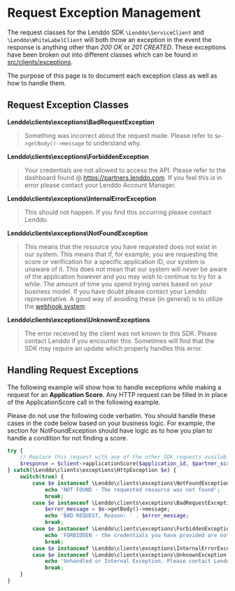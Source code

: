 # Request Exception Management
The request classes for the Lenddo SDK `\Lenddo\ServiceClient` and `\Lenddo\WhiteLabelClient` will both throw
an exception in the event the response is anything other than _200 OK_ or _201 CREATED_. These exceptions have been 
broken out into different classes which can be found in [src/clients/exceptions](../src/clients/exceptions).

The purpose of this page is to document each exception class as well as how to handle them.

## Request Exception Classes
**Lenddo\clients\exceptions\BadRequestException**

> Something was incorrect about the request made. Please refer to `$e->getBody()->message` to understand why.

**Lenddo\clients\exceptions\ForbiddenException**

> Your credentials are not allowed to access the API. Please refer to the dashboard found @ https://partners.lenddo.com.
If you feel this is in error please contact your Lenddo Account Manager.

**Lenddo\clients\exceptions\InternalErrorException**

> This should not happen. If you find this occurring please contact Lenddo.

**Lenddo\clients\exceptions\NotFoundException**

> This means that the resource you have requested does not exist in our system. This means that if, for example, you are
 requesting the score or verification for a specific application ID, our system is unaware of it. This does not mean
 that our system will _never_ be aware of the application however and you may wish to continue to try for a while.
 The amount of time you spend trying varies based on your business model. If you have doubt please contact your Lenddo 
 representative. A good way of avoiding these (in general) is to utilize the [webhook system](webhooks.md).
 
 **Lenddo\clients\exceptions\UnknownExceptions**
 
 > The error received by the client was not known to this SDK. Please contact Lenddo if you encounter this. Sometimes 
 will find that the SDK may require an update which properly handles this error.

## Handling Request Exceptions
The following example will show how to handle exceptions while making a request for an **Application Score**. Any 
HTTP request can be filled in in place of the ApplicationScore call in the following example.

Please do not use the following code verbatim. You should handle these cases in the code below based on your business
logic. For example, the section for NotFoundException should have logic as to how you plan to handle a condition for not
finding a score.

```php
try {
	// Replace this request with any of the other SDK requests available.
	$response = $client->applicationScore($application_id, $partner_script_id);
} catch(\Lenddo\clients\exceptions\HttpException $e) {
	switch(true) {
		case $e instanceof \Lenddo\clients\exceptions\NotFoundException:
			echo 'NOT FOUND - The requested resource was not found';
			break;
		case $e instanceof \Lenddo\clients\exceptions\BadRequestException:
			$error_message = $e->getBody()->message;
			echo 'BAD REQUEST, Reason: ' . $error_message;
			break;
		case $e instanceof \Lenddo\clients\exceptions\ForbiddenException:
			echo 'FORBIDDEN - the credentials you have provided are not correct.';
			break;
		case $e instanceof \Lenddo\clients\exceptions\InternalErrorException:
		case $e instanceof \Lenddo\clients\exceptions\UnknownException:
			echo 'Unhandled or Internal Exception. Please contact Lenddo.';
			break;
	}
}
```